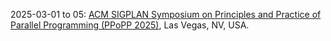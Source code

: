 2025-03-01 to 05: [ACM SIGPLAN Symposium on Principles and Practice of Parallel Programming (PPoPP 2025)](https://ppopp25.sigplan.org "PPoPP 2025 focuses on parallel programming, covering concurrent algorithms, parallel architectures, and distributed systems. Topics include GPU programming, task scheduling, and performance optimization, with applications in high-performance computing, AI, and scientific simulations, emphasizing scalable parallel software design."), Las Vegas, NV, USA.

